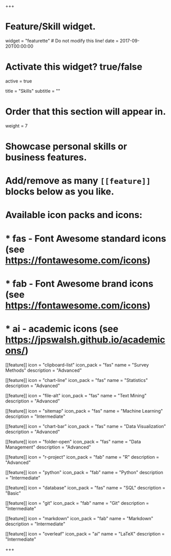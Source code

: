 +++
# Feature/Skill widget.
widget = "featurette"  # Do not modify this line!
date = 2017-09-20T00:00:00

# Activate this widget? true/false
active = true

title = "Skills"
subtitle = ""

# Order that this section will appear in.
weight = 7

# Showcase personal skills or business features.
# 
# Add/remove as many `[[feature]]` blocks below as you like.
# 
# Available icon packs and icons:
# * fas - Font Awesome standard icons (see https://fontawesome.com/icons)
# * fab - Font Awesome brand icons (see https://fontawesome.com/icons)
# * ai - academic icons (see https://jpswalsh.github.io/academicons/)

[[feature]]
  icon = "clipboard-list"
  icon_pack = "fas"
  name = "Survey Methods"
  description = "Advanced"
  
[[feature]]
  icon = "chart-line"
  icon_pack = "fas"
  name = "Statistics"
  description = "Advanced"
  
[[feature]]
  icon = "file-alt"
  icon_pack = "fas"
  name = "Text Mining"
  description = "Advanced"

[[feature]]
  icon = "sitemap"
  icon_pack = "fas"
  name = "Machine Learning"
  description = "Intermediate"
  
[[feature]]
  icon = "chart-bar"
  icon_pack = "fas"
  name = "Data Visualization"
  description = "Advanced"
  
[[feature]]
  icon = "folder-open"
  icon_pack = "fas"
  name = "Data Management"
  description = "Advanced"
  
[[feature]]
  icon = "r-project"
  icon_pack = "fab"
  name = "R"
  description = "Advanced"
  
[[feature]]
  icon = "python"
  icon_pack = "fab"
  name = "Python"
  description = "Intermediate"
  
[[feature]]
  icon = "database"
  icon_pack = "fas"
  name = "SQL"
  description = "Basic"
  
[[feature]]
  icon = "git"
  icon_pack = "fab"
  name = "Git"
  description = "Intermediate"
  
[[feature]]
  icon = "markdown"
  icon_pack = "fab"
  name = "Markdown"
  description = "Intermediate"

[[feature]]
  icon = "overleaf"
  icon_pack = "ai"
  name = "LaTeX"
  description = "Intermediate"

+++
